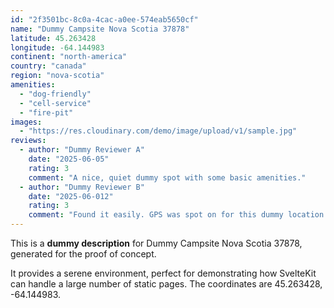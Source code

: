 ```yaml
---
id: "2f3501bc-8c0a-4cac-a0ee-574eab5650cf"
name: "Dummy Campsite Nova Scotia 37878"
latitude: 45.263428
longitude: -64.144983
continent: "north-america"
country: "canada"
region: "nova-scotia"
amenities:
  - "dog-friendly"
  - "cell-service"
  - "fire-pit"
images:
  - "https://res.cloudinary.com/demo/image/upload/v1/sample.jpg"
reviews:
  - author: "Dummy Reviewer A"
    date: "2025-06-05"
    rating: 3
    comment: "A nice, quiet dummy spot with some basic amenities."
  - author: "Dummy Reviewer B"
    date: "2025-06-012"
    rating: 3
    comment: "Found it easily. GPS was spot on for this dummy location."
---
```


This is a **dummy description** for Dummy Campsite Nova Scotia 37878, generated for the proof of concept.

It provides a serene environment, perfect for demonstrating how SvelteKit can handle a large number of static pages. The coordinates are 45.263428, -64.144983.

